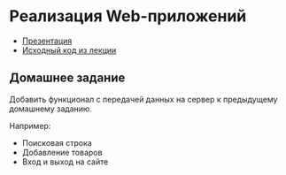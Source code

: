 # Реализация Web-приложений

- [Презентация](https://docs.google.com/presentation/d/1yEIqCq2_Xe4rxqMUcxtiMdtFM7vUCLTWcpoerX8ftME/edit?usp=sharing)
- [Исходный код из лекции](https://github.com/ZuevKirill95/spring-practice-source-code/tree/main/web-app)

## Домашнее задание

Добавить функционал с передачей данных на сервер к предыдущему домашнему заданию.

Например:

- Поисковая строка
- Добавление товаров
- Вход и выход на сайте
